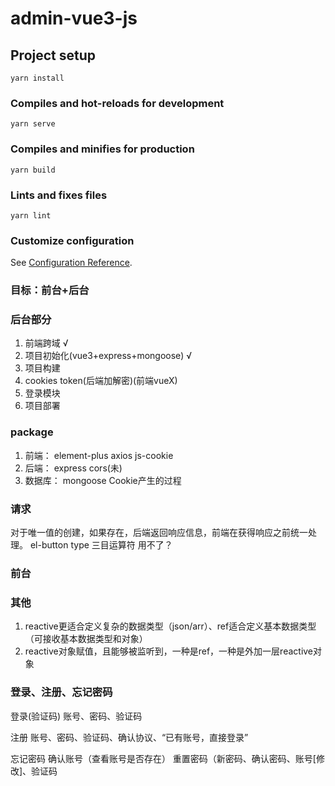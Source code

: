 # admin-vue3-js

## Project setup
```
yarn install
```

### Compiles and hot-reloads for development
```
yarn serve
```

### Compiles and minifies for production
```
yarn build
```

### Lints and fixes files
```
yarn lint
```

### Customize configuration
See [Configuration Reference](https://cli.vuejs.org/config/).

### 目标：前台+后台
### 后台部分
1. 前端跨域 √
2. 项目初始化(vue3+express+mongoose) √
3. 项目构建
4. cookies token(后端加解密)(前端vueX)
5. 登录模块
6. 项目部署
### package
 1. 前端：
  element-plus
  axios
  js-cookie
 2. 后端：
  express
  cors(未)
 3. 数据库：
  mongoose
  Cookie产生的过程
### 请求
对于唯一值的创建，如果存在，后端返回响应信息，前端在获得响应之前统一处理。
el-button type 三目运算符 用不了？


















### 前台


### 其他
1. reactive更适合定义复杂的数据类型（json/arr）、ref适合定义基本数据类型（可接收基本数据类型和对象）
2. reactive对象赋值，且能够被监听到，一种是ref，一种是外加一层reactive对象




### 登录、注册、忘记密码

登录(验证码)
账号、密码、验证码

注册
账号、密码、验证码、确认协议、“已有账号，直接登录”

忘记密码
确认账号（查看账号是否存在）
重置密码（新密码、确认密码、账号[修改]、验证码




